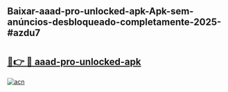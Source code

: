 ## Baixar-aaad-pro-unlocked-apk-Apk-sem-anúncios-desbloqueado-completamente-2025-#azdu7

# <h2><a href="https://ainizakaria.my?title=aaad-pro-unlocked-apk&ref=22M">🔗👉 🔴 aaad-pro-unlocked-apk</a></h2>

[![acn](https://github.com/user-attachments/assets/0f9c940e-d8b0-45ae-aac7-cd30a18b3e1c)](https://ainizakaria.my?title=aaad-pro-unlocked-apk&ref=22M)

